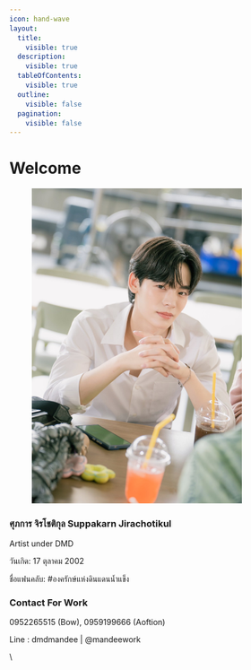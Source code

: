 ```yaml
---
icon: hand-wave
layout:
  title:
    visible: true
  description:
    visible: true
  tableOfContents:
    visible: true
  outline:
    visible: false
  pagination:
    visible: false
---
```


# Welcome



<figure><img src=".gitbook/assets/Ge20FiAaQAAy_Bf.jpeg" alt="" width="375"><figcaption></figcaption></figure>

### ศุภการ จิรโชติกุล Suppakarn Jirachotikul

Artist under DMD

วันเกิด: 17 ตุลาคม 2002

ชื่อแฟนคลับ: #องครักษ์แห่งดินแดนน้ำแข็ง



### Contact For Work

0952265515 (Bow), 0959199666 (Aoftion)

Line : dmdmandee | @mandeework

\




